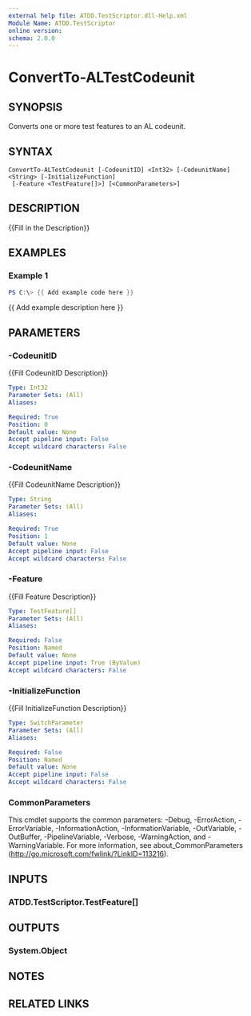 ```yaml
---
external help file: ATDD.TestScriptor.dll-Help.xml
Module Name: ATDD.TestScriptor
online version:
schema: 2.0.0
---
```


# ConvertTo-ALTestCodeunit

## SYNOPSIS
Converts one or more test features to an AL codeunit.

## SYNTAX

```
ConvertTo-ALTestCodeunit [-CodeunitID] <Int32> [-CodeunitName] <String> [-InitializeFunction]
 [-Feature <TestFeature[]>] [<CommonParameters>]
```

## DESCRIPTION
{{Fill in the Description}}

## EXAMPLES

### Example 1
```powershell
PS C:\> {{ Add example code here }}
```

{{ Add example description here }}

## PARAMETERS

### -CodeunitID
{{Fill CodeunitID Description}}

```yaml
Type: Int32
Parameter Sets: (All)
Aliases:

Required: True
Position: 0
Default value: None
Accept pipeline input: False
Accept wildcard characters: False
```

### -CodeunitName
{{Fill CodeunitName Description}}

```yaml
Type: String
Parameter Sets: (All)
Aliases:

Required: True
Position: 1
Default value: None
Accept pipeline input: False
Accept wildcard characters: False
```

### -Feature
{{Fill Feature Description}}

```yaml
Type: TestFeature[]
Parameter Sets: (All)
Aliases:

Required: False
Position: Named
Default value: None
Accept pipeline input: True (ByValue)
Accept wildcard characters: False
```

### -InitializeFunction
{{Fill InitializeFunction Description}}

```yaml
Type: SwitchParameter
Parameter Sets: (All)
Aliases:

Required: False
Position: Named
Default value: None
Accept pipeline input: False
Accept wildcard characters: False
```

### CommonParameters
This cmdlet supports the common parameters: -Debug, -ErrorAction, -ErrorVariable, -InformationAction, -InformationVariable, -OutVariable, -OutBuffer, -PipelineVariable, -Verbose, -WarningAction, and -WarningVariable.
For more information, see about_CommonParameters (http://go.microsoft.com/fwlink/?LinkID=113216).

## INPUTS

### ATDD.TestScriptor.TestFeature[]
## OUTPUTS

### System.Object
## NOTES

## RELATED LINKS

